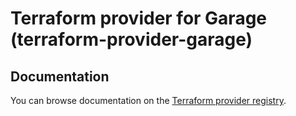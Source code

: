 # Terraform provider for Garage (terraform-provider-garage)

## Documentation

You can browse documentation on the [Terraform provider
registry](https://registry.terraform.io/providers/prologin/garage).
